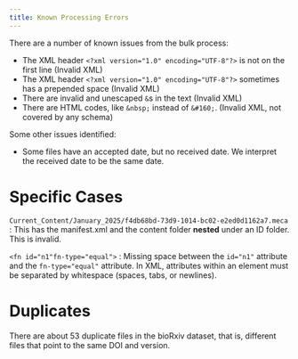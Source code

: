 ```yaml
---
title: Known Processing Errors
---
```


There are a number of known issues from the bulk process:

- The XML header `<?xml version="1.0" encoding="UTF-8"?>` is not on the first line (Invalid XML)
- The XML header `<?xml version="1.0" encoding="UTF-8"?>` sometimes has a prepended space (Invalid XML)
- There are invalid and unescaped `&`s in the text (Invalid XML)
- There are HTML codes, like `&nbsp;` instead of `&#160;`. (Invalid XML, not covered by any schema)

Some other issues identified:

- Some files have an accepted date, but no received date. We interpret the received date to be the same date.

# Specific Cases

`Current_Content/January_2025/f4db68bd-73d9-1014-bc02-e2ed0d1162a7.meca`
: This has the manifest.xml and the content folder **nested** under an ID folder. This is invalid.

`<fn id="n1"fn-type="equal">`
: Missing space between the `id="n1"` attribute and the `fn-type="equal"` attribute. In XML, attributes within an element must be separated by whitespace (spaces, tabs, or newlines).

# Duplicates

There are about 53 duplicate files in the bioRxiv dataset, that is, different files that point to the same DOI and version.
